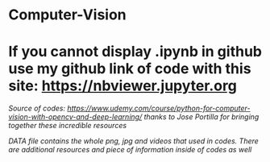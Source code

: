 # Computer-Vision

# If you cannot display .ipynb in github use my github link of code with this site: https://nbviewer.jupyter.org

*Source of codes: https://www.udemy.com/course/python-for-computer-vision-with-opencv-and-deep-learning/*
*thanks to Jose Portilla for bringing together these incredible resources*

*DATA file contains the whole png, jpg and videos that used in codes.*
*There are additional resources and piece of information inside of codes as well*


